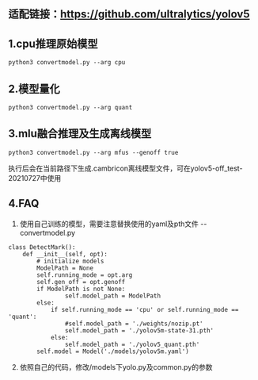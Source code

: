 ## 适配链接：https://github.com/ultralytics/yolov5

## 1.cpu推理原始模型
```
python3 convertmodel.py --arg cpu
```

## 2.模型量化
```
python3 convertmodel.py --arg quant
```

## 3.mlu融合推理及生成离线模型
```
python3 convertmodel.py --arg mfus --genoff true
```
执行后会在当前路径下生成.cambricon离线模型文件，可在yolov5-off_test-20210727中使用

## 4.FAQ
1) 使用自己训练的模型，需要注意替换使用的yaml及pth文件
--convertmodel.py
```
class DetectMark():
    def __init__(self, opt):
        # initialize models
        ModelPath = None
        self.running_mode = opt.arg
        self.gen_off = opt.genoff
        if ModelPath is not None:
                self.model_path = ModelPath
        else:
            if self.running_mode == 'cpu' or self.running_mode == 'quant':
                #self.model_path = './weights/nozip.pt'
                self.model_path = './yolov5m-state-31.pth'
            else:
                self.model_path = './yolov5_quant.pth'
        self.model = Model('./models/yolov5m.yaml')
```

2) 依照自己的代码，修改/models下yolo.py及common.py的参数